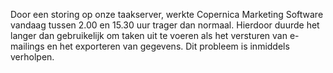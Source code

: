 Door een storing op onze taakserver, werkte Copernica Marketing Software
vandaag tussen 2.00 en 15.30 uur trager dan normaal. Hierdoor duurde het
langer dan gebruikelijk om taken uit te voeren als het versturen van
e-mailings en het exporteren van gegevens. Dit probleem is inmiddels
verholpen.

